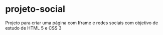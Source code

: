 # projeto-social
 Projeto para criar uma página com Iframe e redes sociais com objetivo de estudo de HTML 5 e CSS 3
